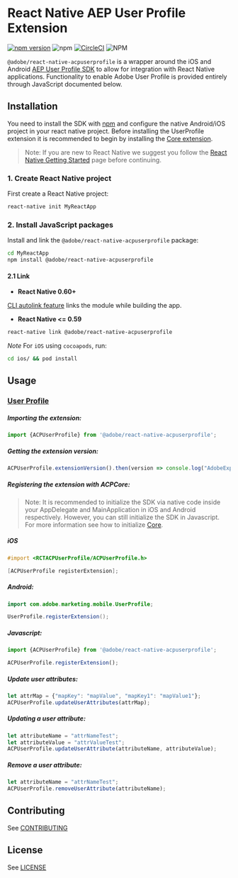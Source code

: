 
# React Native AEP User Profile Extension

[![npm version](https://badge.fury.io/js/%40adobe%2Freact-native-acpuserprofile.svg)](https://badge.fury.io/js/%40adobe%2Freact-native-acpuserprofile) ![npm](https://img.shields.io/npm/dm/@adobe/react-native-acpuserprofile) [![CircleCI](https://img.shields.io/circleci/project/github/adobe/react-native-acpuserprofile/master.svg?logo=circleci)](https://circleci.com/gh/adobe/workflows/react-native-acpuserprofile) ![NPM](https://img.shields.io/npm/l/@adobe/react-native-acpuserprofile.svg)

`@adobe/react-native-acpuserprofile` is a wrapper around the iOS and Android [AEP User Profile SDK](https://aep-sdks.gitbook.io/docs/using-mobile-extensions/profile) to allow for integration with React Native applications. Functionality to enable Adobe User Profile is provided entirely through JavaScript documented below.


## Installation

You need to install the SDK with [npm](https://www.npmjs.com/) and configure the native Android/iOS project in your react native project. Before installing the UserProfile extension it is recommended to begin by installing the [Core extension](https://github.com/adobe/react-native-acpcore).

> Note: If you are new to React Native we suggest you follow the [React Native Getting Started](<https://facebook.github.io/react-native/docs/getting-started.html>) page before continuing.

### 1. Create React Native project

First create a React Native project:

```bash
react-native init MyReactApp
```

### 2. Install JavaScript packages

Install and link the `@adobe/react-native-acpuserprofile` package:

```bash
cd MyReactApp
npm install @adobe/react-native-acpuserprofile
```

#### 2.1 Link
- **React Native 0.60+**


[CLI autolink feature](https://github.com/react-native-community/cli/blob/master/docs/autolinking.md) links the module while building the app.


- **React Native <= 0.59**


```bash
react-native link @adobe/react-native-acpuserprofile
```

*Note* For `iOS` using `cocoapods`, run:

```bash
cd ios/ && pod install
```


## Usage

### [User Profile](https://aep-sdks.gitbook.io/docs/using-mobile-extensions/profile)

##### Importing the extension:
```javascript
import {ACPUserProfile} from '@adobe/react-native-acpuserprofile';
```

##### Getting the extension version:

```javascript
ACPUserProfile.extensionVersion().then(version => console.log("AdobeExperienceSDK: ACPUserProfile version: " + version));
```

##### Registering the extension with ACPCore:

> Note: It is recommended to initialize the SDK via native code inside your AppDelegate and MainApplication in iOS and Android respectively. However, you can still initialize the SDK in Javascript. For more information see how to initialize [Core](https://github.com/adobe/react-native-acpcore#initializing-the-sdk). 

##### **iOS**
```objective-c
#import <RCTACPUserProfile/ACPUserProfile.h>

[ACPUserProfile registerExtension];
```

##### **Android:**
```java
import com.adobe.marketing.mobile.UserProfile;

UserProfile.registerExtension();
```

##### **Javascript:**
```javascript
import {ACPUserProfile} from '@adobe/react-native-acpuserprofile';

ACPUserProfile.registerExtension();
```

##### Update user attributes:
```javascript
let attrMap = {"mapKey": "mapValue", "mapKey1": "mapValue1"};
ACPUserProfile.updateUserAttributes(attrMap);
```

##### Updating a user attribute:
```javascript
let attributeName = "attrNameTest";
let attributeValue = "attrValueTest";
ACPUserProfile.updateUserAttribute(attributeName, attributeValue);
```

##### Remove a user attribute:
```javascript
let attributeName = "attrNameTest";
ACPUserProfile.removeUserAttribute(attributeName);
```

## Contributing
See [CONTRIBUTING](CONTRIBUTING.md)

## License
See [LICENSE](LICENSE)
